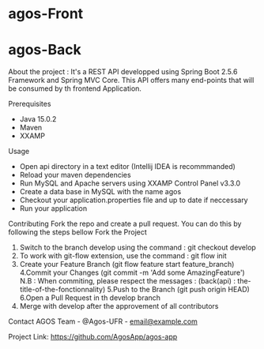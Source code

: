 # agos-Front

# agos-Back

About the project : 
It's a REST API developped using Spring Boot 2.5.6 Framework and Spring MVC Core.
This API offers many end-points that will be consumed by th frontend Application.

Prerequisites 
- Java 15.0.2
- Maven
- XXAMP 

Usage
- Open api directory in a text editor (Intellij IDEA is recommmanded)
- Reload your maven dependencies
- Run MySQL and Apache servers using XXAMP Control Panel v3.3.0
- Create a data base in MySQL with the name agos
- Checkout your application.properties file and up to date if neccessary 
- Run your application

Contributing 
Fork the repo and create a pull request. 
You can do this by following the steps bellow
Fork the Project
1. Switch to the branch develop using the command : git checkout develop
2. To work with git-flow extension, use the command : git flow init 
3. Create your Feature Branch (git flow feature start feature_branch)
4.Commit your Changes (git commit -m 'Add some AmazingFeature')
N.B : When commiting, please respect the messages : (back(api) : the-title-of-the-fonctionnality)
5.Push to the Branch (git push origin HEAD)
6.Open a Pull Request in th develop branch
7. Merge with develop after the approvement of all contributors


Contact
AGOS Team - @Agos-UFR - email@example.com

Project Link: https://github.com/AgosApp/agos-app
